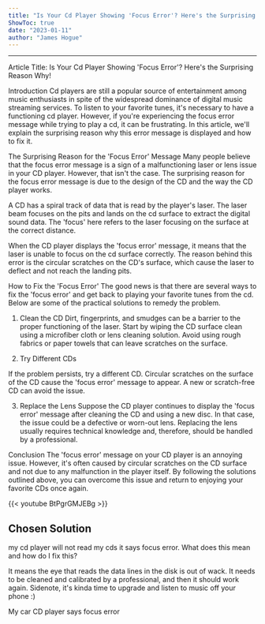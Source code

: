 ```yaml
---
title: "Is Your Cd Player Showing 'Focus Error'? Here's the Surprising Reason Why!"
ShowToc: true 
date: "2023-01-11"
author: "James Hogue"
---
```

*****
Article Title: Is Your Cd Player Showing 'Focus Error'? Here's the Surprising Reason Why!

Introduction 
Cd players are still a popular source of entertainment among music enthusiasts in spite of the widespread dominance of digital music streaming services. To listen to your favorite tunes, it's necessary to have a functioning cd player. However, if you're experiencing the focus error message while trying to play a cd, it can be frustrating. In this article, we'll explain the surprising reason why this error message is displayed and how to fix it.

The Surprising Reason for the 'Focus Error' Message 
Many people believe that the focus error message is a sign of a malfunctioning laser or lens issue in your CD player. However, that isn't the case. The surprising reason for the focus error message is due to the design of the CD and the way the CD player works.

A CD has a spiral track of data that is read by the player's laser. The laser beam focuses on the pits and lands on the cd surface to extract the digital sound data. The 'focus' here refers to the laser focusing on the surface at the correct distance.

When the CD player displays the 'focus error' message, it means that the laser is unable to focus on the cd surface correctly. The reason behind this error is the circular scratches on the CD's surface, which cause the laser to deflect and not reach the landing pits.

How to Fix the 'Focus Error' 
The good news is that there are several ways to fix the 'focus error' and get back to playing your favorite tunes from the cd. Below are some of the practical solutions to remedy the problem.

1. Clean the CD
Dirt, fingerprints, and smudges can be a barrier to the proper functioning of the laser. Start by wiping the CD surface clean using a microfiber cloth or lens cleaning solution. Avoid using rough fabrics or paper towels that can leave scratches on the surface.

2. Try Different CDs

If the problem persists, try a different CD. Circular scratches on the surface of the CD cause the 'focus error' message to appear. A new or scratch-free CD can avoid the issue.

3. Replace the Lens
Suppose the CD player continues to display the 'focus error' message after cleaning the CD and using a new disc. In that case, the issue could be a defective or worn-out lens. Replacing the lens usually requires technical knowledge and, therefore, should be handled by a professional.

Conclusion
The 'focus error' message on your CD player is an annoying issue. However, it's often caused by circular scratches on the CD surface and not due to any malfunction in the player itself. By following the solutions outlined above, you can overcome this issue and return to enjoying your favorite CDs once again.

{{< youtube BtPgrGMJEBg >}} 



## Chosen Solution
 my cd player will not read my cds it says focus error. What does this mean and how do I fix this?

 It means the eye that reads the data lines in the disk is out of wack.  It needs to be cleaned and calibrated by a professional, and then it should work again.  Sidenote, it's kinda time to upgrade and listen to music off your phone :)

 My car CD player says focus error




